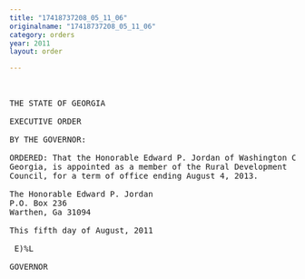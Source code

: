 ```yaml
---
title: "17418737208_05_11_06"
originalname: "17418737208_05_11_06"
category: orders
year: 2011
layout: order

---
```

<pre>
 

THE STATE OF GEORGIA

EXECUTIVE ORDER

BY THE GOVERNOR:

ORDERED: That the Honorable Edward P. Jordan of Washington County,
Georgia, is appointed as a member of the Rural Development
Council, for a term of office ending August 4, 2013.

The Honorable Edward P. Jordan
P.O. Box 236
Warthen, Ga 31094

This fifth day of August, 2011

 E)%L

GOVERNOR

</pre>
